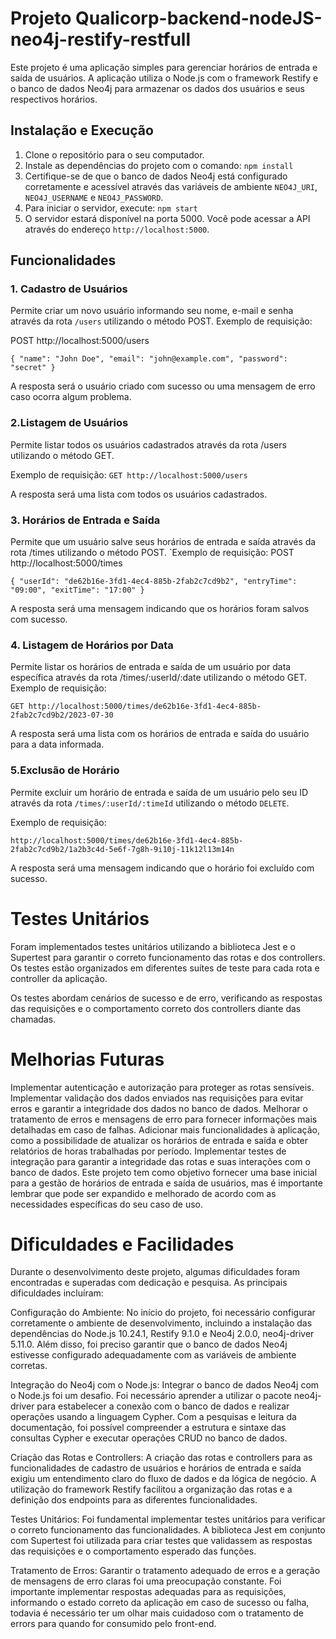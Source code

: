 # Projeto Qualicorp-backend-nodeJS-neo4j-restify-restfull

Este projeto é uma aplicação simples para gerenciar horários de entrada e saída de usuários. A aplicação utiliza o Node.js com o framework Restify e o banco de dados Neo4j para armazenar os dados dos usuários e seus respectivos horários.

## Instalação e Execução

1. Clone o repositório para o seu computador.
2. Instale as dependências do projeto com o comando: 
`npm install`
3. Certifique-se de que o banco de dados Neo4j está configurado corretamente e acessível através das variáveis de ambiente `NEO4J_URI`, `NEO4J_USERNAME` e `NEO4J_PASSWORD`.
4. Para iniciar o servidor, execute:
`npm start`
5. O servidor estará disponível na porta 5000. Você pode acessar a API através do endereço `http://localhost:5000`.

## Funcionalidades

### 1. Cadastro de Usuários

Permite criar um novo usuário informando seu nome, e-mail e senha através da rota `/users` utilizando o método POST. Exemplo de requisição:

POST http://localhost:5000/users

`{
 "name": "John Doe",
 "email": "john@example.com",
 "password": "secret"
}`

A resposta será o usuário criado com sucesso ou uma mensagem de erro caso ocorra algum problema.

### 2.Listagem de Usuários
Permite listar todos os usuários cadastrados através da rota /users utilizando o método GET. 

Exemplo de requisição:
`GET http://localhost:5000/users`

A resposta será uma lista com todos os usuários cadastrados.

### 3. Horários de Entrada e Saída
Permite que um usuário salve seus horários de entrada e saída através da rota /times utilizando o método POST. `Exemplo de requisição:
POST http://localhost:5000/times

`{
    "userId": "de62b16e-3fd1-4ec4-885b-2fab2c7cd9b2",
    "entryTime": "09:00",
    "exitTime": "17:00"
}`

A resposta será uma mensagem indicando que os horários foram salvos com sucesso.

### 4. Listagem de Horários por Data
Permite listar os horários de entrada e saída de um usuário por data específica através da rota /times/:userId/:date utilizando o método GET. Exemplo de requisição:

`GET http://localhost:5000/times/de62b16e-3fd1-4ec4-885b-2fab2c7cd9b2/2023-07-30`

A resposta será uma lista com os horários de entrada e saída do usuário para a data informada.

### 5.Exclusão de Horário
Permite excluir um horário de entrada e saída de um usuário pelo seu ID através da rota `/times/:userId/:timeId` utilizando o método `DELETE`. 

Exemplo de requisição:

`http://localhost:5000/times/de62b16e-3fd1-4ec4-885b-2fab2c7cd9b2/1a2b3c4d-5e6f-7g8h-9i10j-11k12l13m14n`

A resposta será uma mensagem indicando que o horário foi excluído com sucesso.

# Testes Unitários
Foram implementados testes unitários utilizando a biblioteca Jest e o Supertest para garantir o correto funcionamento das rotas e dos controllers. Os testes estão organizados em diferentes suítes de teste para cada rota e controller da aplicação.

Os testes abordam cenários de sucesso e de erro, verificando as respostas das requisições e o comportamento correto dos controllers diante das chamadas.

# Melhorias Futuras
Implementar autenticação e autorização para proteger as rotas sensíveis.
Implementar validação dos dados enviados nas requisições para evitar erros e garantir a integridade dos dados no banco de dados.
Melhorar o tratamento de erros e mensagens de erro para fornecer informações mais detalhadas em caso de falhas.
Adicionar mais funcionalidades à aplicação, como a possibilidade de atualizar os horários de entrada e saída e obter relatórios de horas trabalhadas por período.
Implementar testes de integração para garantir a integridade das rotas e suas interações com o banco de dados.
Este projeto tem como objetivo fornecer uma base inicial para a gestão de horários de entrada e saída de usuários, mas é importante lembrar que pode ser expandido e melhorado de acordo com as necessidades específicas do seu caso de uso.

# Dificuldades e Facilidades
Durante o desenvolvimento deste projeto, algumas dificuldades foram encontradas e superadas com dedicação e pesquisa. As principais dificuldades incluíram:

Configuração do Ambiente: No início do projeto, foi necessário configurar corretamente o ambiente de desenvolvimento, incluindo a instalação das dependências do Node.js 10.24.1, Restify 9.1.0 e Neo4j 2.0.0, neo4j-driver 5.11.0. Além disso, foi preciso garantir que o banco de dados Neo4j estivesse configurado adequadamente com as variáveis de ambiente corretas.

Integração do Neo4j com o Node.js: Integrar o banco de dados Neo4j com o Node.js foi um desafio. Foi necessário aprender a utilizar o pacote neo4j-driver para estabelecer a conexão com o banco de dados e realizar operações usando a linguagem Cypher. Com a pesquisas e leitura da documentação, foi possível compreender a estrutura e sintaxe das consultas Cypher e executar operações CRUD no banco de dados.

Criação das Rotas e Controllers: A criação das rotas e controllers para as funcionalidades de cadastro de usuários e horários de entrada e saída exigiu um entendimento claro do fluxo de dados e da lógica de negócio. A utilização do framework Restify facilitou a organização das rotas e a definição dos endpoints para as diferentes funcionalidades.

Testes Unitários: Foi fundamental implementar testes unitários para verificar o correto funcionamento das funcionalidades. A biblioteca Jest em conjunto com Supertest foi utilizada para criar testes que validassem as respostas das requisições e o comportamento esperado das funções.

Tratamento de Erros: Garantir o tratamento adequado de erros e a geração de mensagens de erro claras foi uma preocupação constante. Foi importante implementar respostas adequadas para as requisições, informando o estado correto da aplicação em caso de sucesso ou falha, todavia é necessário ter um olhar mais cuidadoso com o tratamento de errors para quando for consumido pelo front-end.
